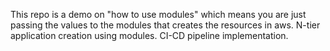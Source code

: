 This repo is a demo on "how to use modules" which means you are just passing the values to the modules that creates the resources in aws.
N-tier application creation using modules.
CI-CD pipeline implementation.
